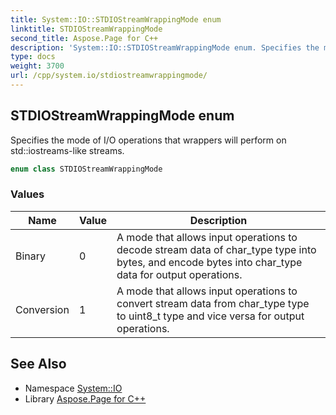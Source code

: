 ```yaml
---
title: System::IO::STDIOStreamWrappingMode enum
linktitle: STDIOStreamWrappingMode
second_title: Aspose.Page for C++
description: 'System::IO::STDIOStreamWrappingMode enum. Specifies the mode of I/O operations that wrappers will perform on std::iostreams-like streams in C++.'
type: docs
weight: 3700
url: /cpp/system.io/stdiostreamwrappingmode/
---
```

## STDIOStreamWrappingMode enum


Specifies the mode of I/O operations that wrappers will perform on std::iostreams-like streams.

```cpp
enum class STDIOStreamWrappingMode
```

### Values

| Name | Value | Description |
| --- | --- | --- |
| Binary | 0 | A mode that allows input operations to decode stream data of char_type type into bytes, and encode bytes into char_type data for output operations. |
| Conversion | 1 | A mode that allows input operations to convert stream data from char_type type to uint8_t type and vice versa for output operations. |

## See Also

* Namespace [System::IO](../)
* Library [Aspose.Page for C++](../../)
